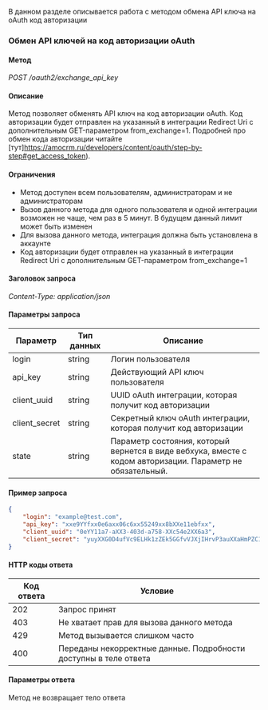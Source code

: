 
В данном разделе описывается работа с методом обмена API ключа на oAuth код авторизации


<a name="exchange-key"></a>

### Обмен API ключей на код авторизации oAuth

#### Метод

*POST /oauth2/exchange_api_key*

#### Описание 

Метод позволяет обменять API ключ на код авторизации oAuth.
Код авторизации будет отправлен на указанный в интеграции Redirect Uri с дополнительным GET-параметром from_exchange=1.
Подробней про обмен кода авторизации читайте [тут]https://amocrm.ru/developers/content/oauth/step-by-step#get_access_token).

#### Ограничения 

*   Метод доступен всем пользователям, администраторам и не администраторам
*   Вызов данного метода для одного пользователя и одной интеграции возможен не чаще, чем раз в 5 минут. В будущем данный лимит может быть изменен
*   Для вызова данного метода, интеграция должна быть установлена в аккаунте
*   Код авторизации будет отправлен на указанный в интеграции Redirect Uri с дополнительным GET-параметром from_exchange=1

#### Заголовок запроса 

*Content-Type: application/json*

#### Параметры запроса 




| Параметр | Тип данных | Описание |
|--|--|--|
| login | string | Логин пользователя |
| api_key | string | Действующий API ключ пользователя |
| client_uuid | string | UUID oAuth интеграции, которая получит код авторизации |
| client_secret | string | Секретный ключ oAuth интеграции, которая получит код авторизации |
| state | string | Параметр состояния, который вернется в виде вебхука, вместе с кодом авторизации. Параметр не обязательный. |

#### Пример запроса



```json
{
    "login": "example@test.com",
    "api_key": "xxe9YYfxx0e6axx06c6xx55249xx8bXXe11ebfxx",
    "client_uuid": "0eYY11a7-aXX3-403d-a758-XXc54e2XX6a3",
    "client_secret": "yuyXXG0D4ufVc9ELHk1zZEk5GGfvVJXjIHrvP3auXXaHmPZC18YYte6FOLZZkuTk"
}
```

#### HTTP коды ответа

| Код ответа | Условие |
|------------|---------|
| 202 | Запрос принят |
| 403 | Не хватает прав для вызова данного метода |
| 429 | Метод вызывается слишком часто |
| 400 | Переданы некорректные данные. Подробности доступны в теле ответа |

#### Параметры ответа 

Метод не возвращает тело ответа
<!-- Generated at Thu, 04 Mar 2021 10:59:09 +0000. amoCRM Documentation Generator -->